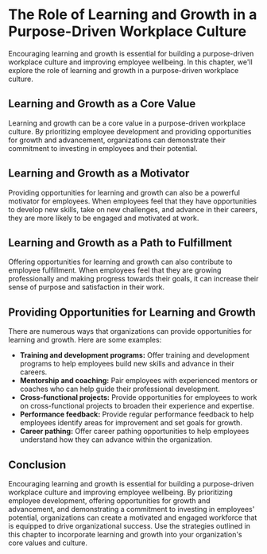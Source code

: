 The Role of Learning and Growth in a Purpose-Driven Workplace Culture
=================================================================================================================

Encouraging learning and growth is essential for building a purpose-driven workplace culture and improving employee wellbeing. In this chapter, we'll explore the role of learning and growth in a purpose-driven workplace culture.

Learning and Growth as a Core Value
-----------------------------------

Learning and growth can be a core value in a purpose-driven workplace culture. By prioritizing employee development and providing opportunities for growth and advancement, organizations can demonstrate their commitment to investing in employees and their potential.

Learning and Growth as a Motivator
----------------------------------

Providing opportunities for learning and growth can also be a powerful motivator for employees. When employees feel that they have opportunities to develop new skills, take on new challenges, and advance in their careers, they are more likely to be engaged and motivated at work.

Learning and Growth as a Path to Fulfillment
--------------------------------------------

Offering opportunities for learning and growth can also contribute to employee fulfillment. When employees feel that they are growing professionally and making progress towards their goals, it can increase their sense of purpose and satisfaction in their work.

Providing Opportunities for Learning and Growth
-----------------------------------------------

There are numerous ways that organizations can provide opportunities for learning and growth. Here are some examples:

* **Training and development programs:** Offer training and development programs to help employees build new skills and advance in their careers.
* **Mentorship and coaching:** Pair employees with experienced mentors or coaches who can help guide their professional development.
* **Cross-functional projects:** Provide opportunities for employees to work on cross-functional projects to broaden their experience and expertise.
* **Performance feedback:** Provide regular performance feedback to help employees identify areas for improvement and set goals for growth.
* **Career pathing:** Offer career pathing opportunities to help employees understand how they can advance within the organization.

Conclusion
----------

Encouraging learning and growth is essential for building a purpose-driven workplace culture and improving employee wellbeing. By prioritizing employee development, offering opportunities for growth and advancement, and demonstrating a commitment to investing in employees' potential, organizations can create a motivated and engaged workforce that is equipped to drive organizational success. Use the strategies outlined in this chapter to incorporate learning and growth into your organization's core values and culture.
